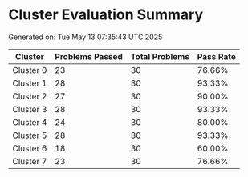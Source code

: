 # Cluster Evaluation Summary
Generated on: Tue May 13 07:35:43 UTC 2025

| Cluster | Problems Passed | Total Problems | Pass Rate |
|---------|----------------|----------------|-----------|
| Cluster 0 | 23|30 | 76.66% |
| Cluster 1 | 28|30 | 93.33% |
| Cluster 2 | 27|30 | 90.00% |
| Cluster 3 | 28|30 | 93.33% |
| Cluster 4 | 24|30 | 80.00% |
| Cluster 5 | 28|30 | 93.33% |
| Cluster 6 | 18|30 | 60.00% |
| Cluster 7 | 23|30 | 76.66% |

